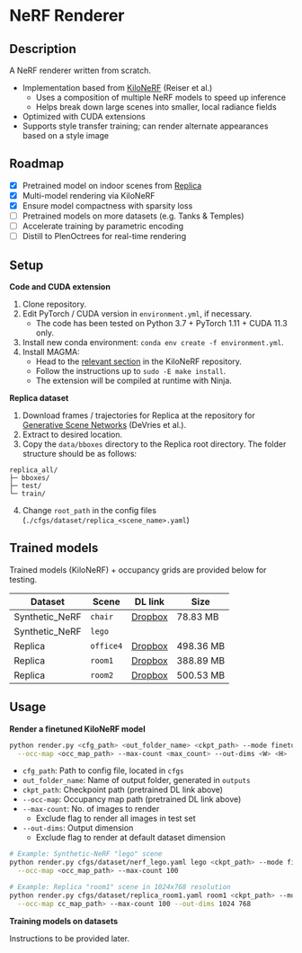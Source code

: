 # NeRF Renderer



## Description

A NeRF renderer written from scratch.
- Implementation based from [KiloNeRF](https://github.com/creiser/kilonerf) (Reiser et al.)
  - Uses a composition of multiple NeRF models to speed up inference
  - Helps break down large scenes into smaller, local radiance fields
- Optimized with CUDA extensions
- Supports style transfer training; can render alternate appearances based on a style image

## Roadmap

- [x] Pretrained model on indoor scenes from [Replica](https://github.com/facebookresearch/Replica-Dataset)
- [x] Multi-model rendering via KiloNeRF
- [x] Ensure model compactness with sparsity loss
- [ ] Pretrained models on more datasets (e.g. Tanks & Temples)
- [ ] Accelerate training by parametric encoding
- [ ] Distill to PlenOctrees for real-time rendering

## Setup

**Code and CUDA extension**

1. Clone repository.
2. Edit PyTorch / CUDA version in `environment.yml`, if necessary.
   - The code has been tested on Python 3.7 + PyTorch 1.11 + CUDA 11.3 only.
3. Install new conda environment: `conda env create -f environment.yml`.
4. Install MAGMA:
   - Head to the [relevant section](https://github.com/creiser/kilonerf#option-b-build-cuda-extension-yourself) in the KiloNeRF repository.
   - Follow the instructions up to `sudo -E make install`.
   - The extension will be compiled at runtime with Ninja.

**Replica dataset**

1. Download frames / trajectories for Replica at the repository for [Generative Scene Networks](https://github.com/apple/ml-gsn#datasets) (DeVries et al.).
2. Extract to desired location.
3. Copy the `data/bboxes` directory to the Replica root directory. The folder structure should be as follows:

```
replica_all/
├─ bboxes/
├─ test/
└─ train/
```

4. Change `root_path` in the config files (`./cfgs/dataset/replica_<scene_name>.yaml`)

## Trained models

Trained models (KiloNeRF) + occupancy grids are provided below for testing.

|Dataset|Scene|DL link|Size|
|---|---|---|---|
|Synthetic_NeRF|`chair`|[Dropbox](https://www.dropbox.com/s/ye6joiw5n55wdqb/nerf_chair.tar.gz?dl=0)|78.83 MB|
|Synthetic_NeRF|`lego`|||
|Replica|`office4`|[Dropbox](https://www.dropbox.com/s/7817p9eg8u2v2y0/replica_office4.tar.gz?dl=0)|498.36 MB|
|Replica|`room1`|[Dropbox](https://www.dropbox.com/s/2lj420du7voqzlp/replica_room1.tar.gz?dl=0)|388.89 MB|
|Replica|`room2`|[Dropbox](https://www.dropbox.com/s/ye6joiw5n55wdqb/nerf_chair.tar.gz?dl=0)|500.53 MB|

## Usage

**Render a finetuned KiloNeRF model**

```bash
python render.py <cfg_path> <out_folder_name> <ckpt_path> --mode finetune \
  --occ-map <occ_map_path> --max-count <max_count> --out-dims <W> <H>
```

- `cfg_path`: Path to config file, located in `cfgs`
- `out_folder_name`: Name of output folder, generated in `outputs`
- `ckpt_path`: Checkpoint path (pretrained DL link above)
- `--occ-map`: Occupancy map path (pretrained DL link above)
- `--max-count`: No. of images to render
  - Exclude flag to render all images in test set
- `--out-dims`: Output dimension
  - Exclude flag to render at default dataset dimension

```bash
# Example: Synthetic-NeRF "lego" scene
python render.py cfgs/dataset/nerf_lego.yaml lego <ckpt_path> --mode finetune \
  --occ-map <occ_map_path> --max-count 100

# Example: Replica "room1" scene in 1024x768 resolution
python render.py cfgs/dataset/replica_room1.yaml room1 <ckpt_path> --mode finetune \
  --occ-map cc_map_path> --max-count 100 --out-dims 1024 768
```

**Training models on datasets**

Instructions to be provided later.
